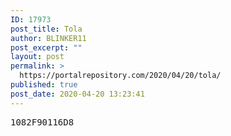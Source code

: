 ```yaml
---
ID: 17973
post_title: Tola
author: BLINKER11
post_excerpt: ""
layout: post
permalink: >
  https://portalrepository.com/2020/04/20/tola/
published: true
post_date: 2020-04-20 13:23:41
---
```

<pre>1082F90116D8</pre>